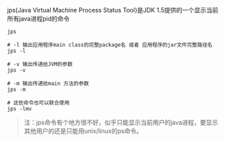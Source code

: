 jps(Java Virtual Machine Process Status Tool)是JDK 1.5提供的一个显示当前所有java进程pid的命令

```shell
jps

# -l 输出应用程序main class的完整package名 或者 应用程序的jar文件完整路径名
jps -l

# -v 输出传递给JVM的参数
jps -v

# -m 输出传递给main 方法的参数
jps -m

# 这些命令也可以联合使用
jps -lmv
```

>注：jps命令有个地方很不好，似乎只能显示当前用户的java进程，要显示其他用户的还是只能用unix/linux的ps命令。
